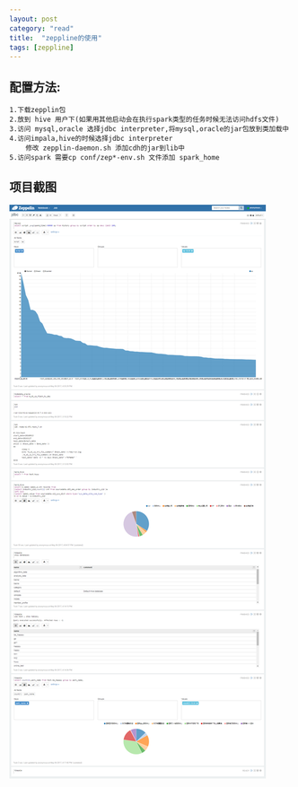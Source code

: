 ```yaml
---
layout: post
category: "read"
title:  "zeppline的使用"
tags: [zeppline]
---
```

## 配置方法:

```
1.下载zepplin包
2.放到 hive 用户下(如果用其他启动会在执行spark类型的任务时候无法访问hdfs文件)
3.访问 mysql,oracle 选择jdbc interpreter,将mysql,oracle的jar包放到类加载中
4.访问impala,hive的时候选择jdbc interpreter
	修改 zepplin-daemon.sh 添加cdh的jar到lib中
5.访问spark 需要cp conf/zep*-env.sh 文件添加 spark_home
```
## 项目截图
![zeppeling img ](../img/zeppelin/1.png)